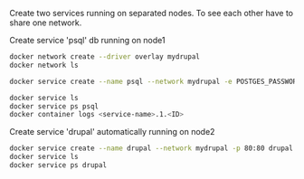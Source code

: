 Create two services running on separated nodes.
To see each other have to share one network.

Create service 'psql' db running on node1
```bash
docker network create --driver overlay mydrupal
docker network ls

docker service create --name psql --network mydrupal -e POSTGES_PASSWORD=mypass postgres

docker service ls
docker service ps psql
docker container logs <service-name>.1.<ID>
```
Create service 'drupal' automatically running on node2
```bash
docker service create --name drupal --network mydrupal -p 80:80 drupal
docker service ls
docker service ps drupal

```